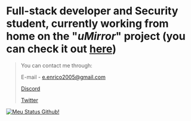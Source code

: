 # Full-stack developer and Security student, currently working from home on the "*uMirror*" project (you can check it out [here](https://github.com/enzoenrico/uMirrorSoftware))

>You can contact me through:
>
  > E-mail - e.enrico2005@gmail.com
>
  >[Discord](https://discord.gg/YjGfgZBr2f)
>
  >[Twitter](https://twitter.com/ky0uko__)

[![Meu Status Github!](https://github-readme-stats.vercel.app/api?username=enzoenrico&theme=synthwave)](https://github.com/anuraghazra/github-readme-stats)


